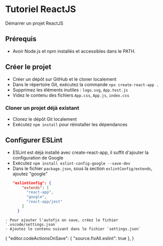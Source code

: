 # Tutoriel ReactJS
Démarrer un projet ReactJS

## Prérequis
- Avoir Node.js et npm installés et accessibles dans le PATH.

## Créer le projet
- Créer un dépôt sur GitHub et le cloner localement
- Dans le répertoire Git, exécutez la commande `npx create-react-app .`
- Supprimez les éléments inutiles : `logo.svg`, `App.test.js`
- Videz le contenu des fichiers `App.css`, `App.js`, `index.css`

### Cloner un projet déjà existant
- Clonez le dépôt Git localement
- Exécutez `npm install` pour réinstaller les dépendances

## Configurer ESLint
- ESLint est déjà installé avec create-react-app, il suffit d'ajouter la configuration de Google
- Exécutez `npm install eslint-config-google --save-dev`
- Dans le fichier `package.json`, sous la section `eslintConfig/extends`, ajoutez "google"
  ```json
  "eslintConfig": {
      "extends": [
        "react-app",
        "google",
        "react-app/jest"
      ]
    }
```
- Pour ajouter l'autofix on save, créez le fichier `.vscode/settings.json`
- Ajoutez le contenu suivant dans le fichier `settings.json`
```
  {
    "editor.codeActionsOnSave": {
      "source.fixAll.eslint": true
    },
  }
```
